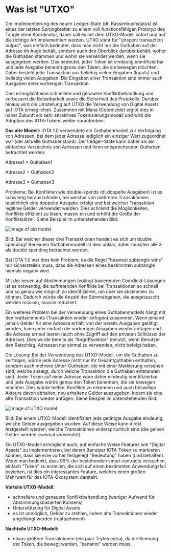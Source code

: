 # Was ist "UTXO"

Die Implementierung des neuen Ledger-State (dt. Kassenbuchstatus) ist eines der letzten Sprungbretter zu einem voll funktionsfähigen Prototyp des Tangle ohne Koordinator, daher soll es mit dem UTXO-Modell sofort und auf die richtige Art implementiert werden. UTXO steht für "unspent transaction output", was einfach bedeutet, dass man nicht nur die Guthaben auf der Adresse im Auge behält, sondern auch den Überblick darüber behält, woher die Guthaben stammen und wohin sie versendet werden, wenn sie ausgegeben werden.
Das bedeutet, jeder Token ist eindeutig identifizierbar und jede Ausgabe benennt genau den Token, die sie bewegen möchten. Dabei besteht jede Transaktion aus beliebig vielen Eingaben (Inputs) und beliebig vielen Ausgaben. Die Eingaben einer Transaktion sind immer auch Ausgaben einer vorherigen Transaktion.

Dies ermöglicht eine schnellere und genauere  Konfliktbehandlung und verbessert die Belastbarkeit sowie die Sicherheit des Protokolls. Darüber hinaus wird die Umstellung auf  UTXO die Verwendung von Digital Assets auf IOTA ermöglichen. Zusammen mit Mana (Coordicide) ergibt dies in naher Zukunft ein sehr attraktives Tokenisierungsmodell und wird die Adoption des IOTA-Tokens weiter vorantreiben.


**Das alte Modell:** IOTA 1.0 verwendete  ein Guthabenmodell zur Verfolgung von Adressen, bei dem jeder Adresse lediglich ein einziger Wert zugeordnet war (der aktuelle Guthabenstand). Der Ledger-State kann daher als ein einfaches Verzeichnis von Adressen und ihren entsprechenden Guthaben betrachtet werden:

Adresse1 = Guthaben1

Adresse2 = Guthaben2

Adresse3 = Guthaben3 

Probleme: Bei Konflikten wie double-spends (dt.doppelte Ausgaben) ist es schwierig herauszufinden, bei welcher von mehreren Transaktionen tatsächlich eine doppelte Ausgabe erfolgt und bei welcher Transaktion legitime Gelder verwendet werden. Dies schränkt die Möglichkeiten, Konflikte effizient zu lösen, massiv ein und erhöht die Größe der Konfliktsätze". Siehe Beispiel im untenstehenden Bild:

 ![Image of old model](https://iota-einsteiger-guide.de/media/images/1.jpg)

Bild: Bei welcher dieser drei Transaktionen handelt es sich um double spending? Bei einem Guthabenmodell ist dies unklar, daher müssten alle 3 als double spending betrachtet werden.



Bei IOTA 1.0 war dies kein Problem, da die Regel "heaviest subtangle wins" nur sicherstellen muss, dass die Adressen eines bestimmten subtangle niemals negativ wird.

Mit der neuen auf Abstimmungen (voting) basierenden Coordicid-Lösungen ist es notwendig, die auftretenden Konflikte bei Transaktionen so schnell und so genau wie möglich zu identifizieren, um über sie abstimmen zu können. Dadurch würde die Anzahl der Stimmabgaben, die ausgetauscht werden müssen, massiv reduziert.

Ein weiteres Problem bei der Verwendung eines Guthabenmodells hängt mit den reattachments (Transaktion wieder anfügen) zusammen. Wenn jemand jemals Gelder für eine Adresse erhält, von der bereits Ausgaben getätigt wurden, kann jeder einfach die vorherigen Ausgaben wieder anfügen und die Adresse erneut leeren (auch ohne Zugriff auf den privaten Schlüssel der Adresse). Dies wurde bereits als "Angriffsvektor" benutzt, wenn Benutzer den Ratschlag, Adressen nur einmal zu verwenden, nicht befolgt haben.

Die Lösung: Bei der Verwendung des UTXO-Modell, um die Guthaben zu verfolgen, würde jede Adresse nicht nur ihr Gesamtguthaben enthalten, sondern auch mehrere Unter-Guthaben, die mit einer Markierung versehen sind, welche anzeigt, durch welche Transaktion die Guthaben entstanden sind. Jeder Token auf einer Adresse wäre daher eindeutig identifizierbar und jede Ausgabe würde genau den Token benennen, die sie bewegen möchten. Dies würde helfen, Konflikte zu erkennen und auch böswillige Akteure davon abhalten, neu erhaltene Gelder auszugeben, indem sie eine alte Transaktion wieder anfügen. Siehe Beispiel im untenstehenden Bild:

![Image of UTXO model](https://iota-einsteiger-guide.de/media/images/2.jpg)

Bild: Bei einem UTXO-Modell identifiziert jede getätigte Ausgabe eindeutig, welche Gelder ausgegeben wurden. Auf diese Weise kann direkt festgestellt werden, welche Transaktionen widersprüchlich sind (die gelben Gelder werden zweimal verwendet).

 

Ein UTXO-Modell ermöglicht auch, auf einfache Weise Features wie "Digital Assets" zu implementieren, bei denen Benutzer IOTA-Token so markieren können, dass sie eine vorher festgelegt "Bedeutung" haben (und behalten). Wenn man bedenkt, dass 99% der bestehenden smart contracts versuchen, einfach "Token" zu erstellen, die sich auf einen bestimmten Anwendungsfall beziehen, ist dies ein interessantes Feature, welches einen großen Mehrwert für das IOTA-Ökosystem darstellt.

**Vorteile UTXO-Modell:**
- schnellere und genauere Konfliktbehandlung (weniger Aufwand für Abstimmungsbasierten Konsens)  
- Unterstützung für Digital Assets  
- es ist unmöglich, Gelder zu stehlen, indem alte Transaktionen wieder angehängt werden (reattachment)

**Nachteile UTXO-Modell:**
- etwas größere Transaktionen (ein paar Trytes extra), da die Kennung der Token, die bewegt werden, "benannt" werden muss.
